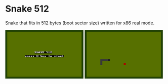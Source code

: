 # Snake 512
Snake that fits in 512 bytes (boot sector size) written for x86 real mode.

<p float="left">
  <img src="https://raw.githubusercontent.com/mfurga/snake-512/master/assets/snake_1.png" width="49%" />
  <img src="https://raw.githubusercontent.com/mfurga/snake-512/master/assets/snake_2.png" width="49%" /> 
</p>

